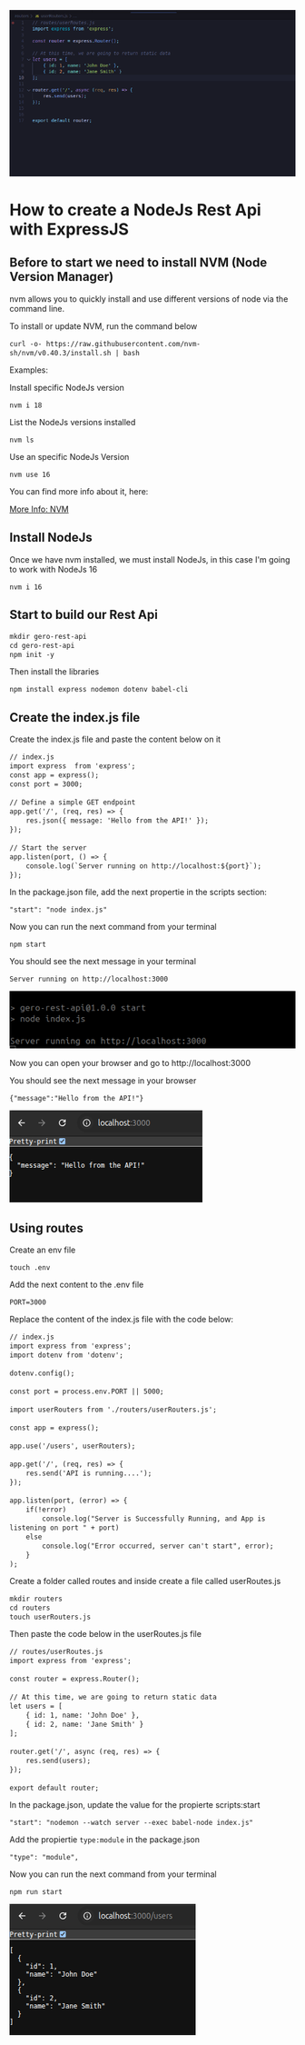 
![Static Data](images/code.png)

# How to create a NodeJs Rest Api with ExpressJS

## Before to start we need to install NVM (Node Version Manager)

nvm allows you to quickly install and use different versions of node via the command line.

To install or update NVM, run the command below

```
curl -o- https://raw.githubusercontent.com/nvm-sh/nvm/v0.40.3/install.sh | bash
```

Examples:

Install specific NodeJs version
```
nvm i 18
```

List the NodeJs versions installed

```
nvm ls
```

Use an specific NodeJs Version

```
nvm use 16
```

You can find more info about it, here:

[More Info: NVM](https://github.com/nvm-sh/nvm)



## Install NodeJs

Once we have nvm installed, we must install NodeJs, in this case I'm going to work with NodeJs 16

```
nvm i 16
```

## Start to build our Rest Api

```
mkdir gero-rest-api
cd gero-rest-api
npm init -y
```

Then install the libraries

```
npm install express nodemon dotenv babel-cli
```

## Create the index.js file

Create the index.js file and paste the content below on it

```
// index.js
import express  from 'express';
const app = express();
const port = 3000;

// Define a simple GET endpoint
app.get('/', (req, res) => {
    res.json({ message: 'Hello from the API!' });
});

// Start the server
app.listen(port, () => {
    console.log(`Server running on http://localhost:${port}`);
});
```

In the package.json file, add the next propertie in the scripts section:

```
"start": "node index.js"
```

Now you can run the next command from your terminal

```
npm start
```

You should see the next message in your terminal

```
Server running on http://localhost:3000
``` 

![View from terminal](images/running.png)


Now you can open your browser and go to http://localhost:3000   

You should see the next message in your browser

```
{"message":"Hello from the API!"}
``` 

![View from browser](images/browser.png)


## Using routes

Create an env file

```
touch .env
```

Add the next content to the .env file

```
PORT=3000
```

Replace the content of the index.js file with the code below:

``` 
// index.js     
import express from 'express';
import dotenv from 'dotenv';

dotenv.config();

const port = process.env.PORT || 5000;

import userRouters from './routers/userRouters.js';

const app = express();

app.use('/users', userRouters);

app.get('/', (req, res) => {
    res.send('API is running....');
});

app.listen(port, (error) => {
	if(!error)
		console.log("Server is Successfully Running, and App is listening on port " + port)
	else
		console.log("Error occurred, server can't start", error);
	}
);
```

Create a folder called routes and inside create a file called userRoutes.js

```
mkdir routers
cd routers
touch userRouters.js
```

Then paste the code below in the userRoutes.js file

```
// routes/userRoutes.js
import express from 'express';

const router = express.Router();

// At this time, we are going to return static data
let users = [
    { id: 1, name: 'John Doe' },
    { id: 2, name: 'Jane Smith' }
];

router.get('/', async (req, res) => {
    res.send(users);
});

export default router;
```

In the package.json, update the value for the propierte scripts:start

``` 
"start": "nodemon --watch server --exec babel-node index.js"
```

Add the propiertie ```type:module``` in the package.json

```
"type": "module",
```

Now you can run the next command from your terminal

```
npm run start
``` 

![Static Data](images/static-data.png)

